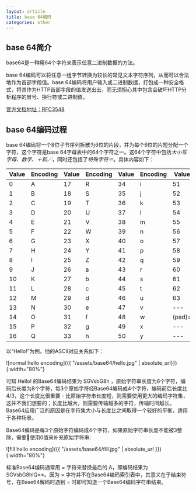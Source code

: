 ```yaml
---
layout: article
title: base 64编码
categories: other
---
```


## base 64简介
base64是一种用64个字符来表示任意二进制数据的方法。

base 64编码可以将任意一组字节转换为较长的常见文本字符序列，从而可以合法地作为首部字段值。base 64编码将用户输入或二进制数据，打包成一种安全格式，将其作为HTTP首部字段的值发送出去，而无须担心其中包含会破坏HTTP分析程序的冒号、换行符或二进制值。
 
[官方文档地址：RFC3548](https://tools.ietf.org/html/rfc3548)

## base 64编码过程
base 64编码将一个8位子节序列拆散为6位的片段，并为每个6位的片短分配一个字符，这个字符是base 64字母表中的64个字符之一。这64个字符中包括*大小写字母、数字、＋和／*，同时还包括了*特殊字符＝*。具体内容如下：

|Value|Encoding|Value|Encoding|Value|Encoding|Value|Encoding|
|---|---|---|---|---|---|---|---|
|0|A|17|R|34|i|51|z|
|1|B|18|S|35|j|52|0|
|2|C|19|T|36|k|53|1|
|3|D|20|U|37|l|54|2|
|4|E|21|V|38|m|55|3|
|5|F|22|W|39|n|56|4|
|6|G|23|X|40|o|57|5|
|7|H|24|Y|41|p|58|6|
|8|I|25|Z|42|q|59|7|
|9|J|26|a|43|r|60|8|
|10|K|27|b|44|s|61|9|
|11|L|28|c|45|t|62|+|
|12|M|29|d|46|u|63|/|
|13|N|30|e|47|v|---|---|
|14|O|31|f|48|w|(pad)=|---|
|15|P|32|g|49|x|---|---|
|16|Q|33|h|50|y|---|---|

以“Hello!”为例，他的ASCII对应关系如下：

![normal hello encoding]({{ "/assets/base64/hello.jpg" | absolute_url}}){:width="80%"}

可知 Hello! 的Base64编码结果为 SGVsbG8h ，原始字符串长度为6个字符，编码后长度为8个字符，每3个原始字符经Base64编码成4个字符，编码前后长度比4/3，这个长度比很重要 - 比原始字符串长度短，则需要使用更大的编码字符集，这并不我们想要的；长度比越大，则需要传输越多的字符，传输时间越长。Base64应用广泛的原因是在字符集大小与长度比之间取得一个较好的平衡，适用于各种场景。

Base64编码是每3个原始字符编码成4个字符，如果原始字符串长度不能被3整除，需要使用0值来补充原始字符串:

![fill hello encoding]({{ "/assets/base64/fill.jpg" | absolute_url }}){:width="80%"}

标准Base64编码通常用 = 字符来替换最后的 A，即编码结果为 SGVsbG8hIQ==。因为 = 字符并不在Base64编码索引表中，其意义在于结束符号，在Base64解码时遇到 = 时即可知道一个Base64编码字符串结束。